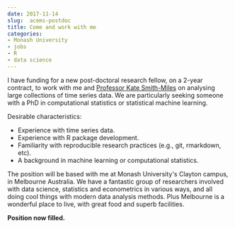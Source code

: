 ```yaml
---
date: 2017-11-14
slug:  acems-postdoc
title: Come and work with me
categories:
- Monash University
- jobs
- R
- data science
---
```


I have funding for a new post-doctoral research fellow, on a 2-year contract, to work with me and [Professor Kate Smith-Miles](http://katesmithmiles.wixsite.com/home) on analysing large collections of time series data. We are particularly seeking someone with a PhD in computational statistics or statistical machine learning.

Desirable characteristics:

 * Experience with time series data.
 * Experience with R package development.
 * Familiarity with reproducible research practices (e.g., git, rmarkdown, etc).
 * A background in machine learning or computational statistics.

The position will be based with me at Monash University's Clayton campus, in Melbourne Australia. We have a fantastic group of researchers involved with data science, statistics and econometrics in various ways, and all doing cool things with modern data analysis methods. Plus Melbourne is a wonderful place to live, with great food and superb facilities.

**Position now filled.**